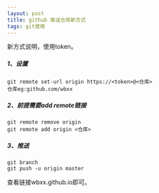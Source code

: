 ```yaml
---
layout: post
title: github 推送仓库新方式
tags: git使用
---
```


新方式说明，使用token。

##### 1、设置

```
git remote set-url origin https://<token>@<仓库>
仓库eg:github.com/wbxx
```

##### 2、前提需要add remote链接

```
git remote remove origin
git remote add origin <仓库>
```

##### 3、推送

```
git branch
git push -u origin master
```

查看链接wbxx.github.io即可。